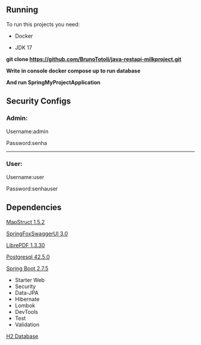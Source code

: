 ## Running

To run this projects you need:

- Docker

- JDK 17
 
**git clone https://github.com/BrunoTotoli/java-restapi-milkproject.git**
 
**Write in console docker compose up to run database**

**And run SpringMyProjectApplication**


## Security Configs

### Admin:

Username:admin

Password:senha
****
### User:

Username:user

Password:senhauser

## Dependencies

[MapStruct 1.5.2 ](https://mapstruct.org/)

[SpringFoxSwaggerUI 3.0](https://springfox.github.io/springfox/docs/current/)

[LibrePDF 1.3.30](https://github.com/LibrePDF/OpenPDF)

[Postgresql 42.5.0](https://www.postgresql.org/)

[Spring Boot 2.7.5](https://spring.io/projects/spring-boot)

- Starter Web 
- Security
- Data-JPA
- Hibernate
- Lombok
- DevTools
- Test
- Validation

[H2 Database](https://www.h2database.com/html/main.html)














